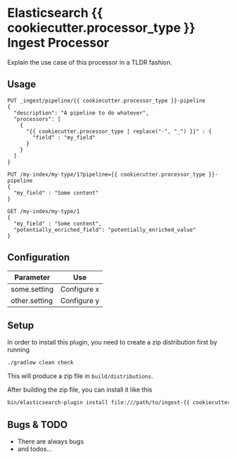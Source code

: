 # Elasticsearch {{ cookiecutter.processor_type }} Ingest Processor

Explain the use case of this processor in a TLDR fashion.

## Usage


```
PUT _ingest/pipeline/{{ cookiecutter.processor_type }}-pipeline
{
  "description": "A pipeline to do whatever",
  "processors": [
    {
      "{{ cookiecutter.processor_type | replace("-", "_") }}" : {
        "field" : "my_field"
      }
    }
  ]
}

PUT /my-index/my-type/1?pipeline={{ cookiecutter.processor_type }}-pipeline
{
  "my_field" : "Some content"
}

GET /my-index/my-type/1
{
  "my_field" : "Some content",
  "potentially_enriched_field": "potentially_enriched_value"
}
```

## Configuration

| Parameter | Use |
| --- | --- |
| some.setting   | Configure x |
| other.setting  | Configure y |

## Setup

In order to install this plugin, you need to create a zip distribution first by running

```bash
./gradlew clean check
```

This will produce a zip file in `build/distributions`.

After building the zip file, you can install it like this

```bash
bin/elasticsearch-plugin install file:///path/to/ingest-{{ cookiecutter.processor_type }}/build/distribution/ingest-{{ cookiecutter.processor_type }}-0.0.1-SNAPSHOT.zip
```

## Bugs & TODO

* There are always bugs
* and todos...

